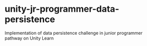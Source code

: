 # unity-jr-programmer-data-persistence
 Implementation of data persistence challenge in junior programmer pathway on Unity Learn
